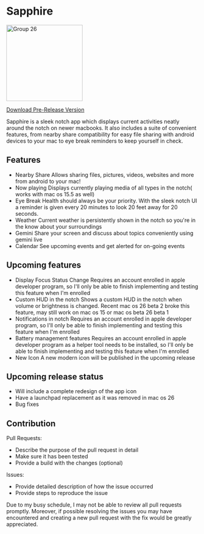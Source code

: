 # Sapphire

<img width="200" height="200" alt="Group 26" src="https://github.com/user-attachments/assets/7cfadadb-be79-4a6d-892f-9a29bb22a2c0" />

[Download Pre-Release Version](https://github.com/cshariq/Sapphire/releases/download/Pre-Release/Sapphire.zip)

Sapphire is a sleek notch app which displays current activities neatly around the notch on newer macbooks. It also includes a suite of convenient features, from nearby share compatibility for easy file sharing with android devices to your mac to eye break reminders to keep yourself in check.

## Features
- Nearby Share
  Allows sharing files, pictures, videos, websites and more from android to your mac!
- Now playing
  Displays currently playing media of all types in the notch( works with mac os 15.5 as well)
- Eye Break
  Health should always be your priority. With the sleek notch UI a reminder is given every 20 minutes to look 20 feet away for 20 seconds.
- Weather
  Current weather is persistently shown in the notch so you're in the know about your surroundings
- Gemini
  Share your screen and discuss about topics conveniently using gemini live
- Calendar
  See upcoming events and get alerted for on-going events

## Upcoming features
- Display Focus Status Change
  Requires an account enrolled in apple developer program, so I'll only be able to finish implementing and testing this feature when I'm enrolled
- Custom HUD in the notch
  Shows a custom HUD in the notch when volume or brightness is changed. Recent mac os 26 beta 2 broke this feature, may still work on mac os 15 or mac os beta 26 beta 1
- Notifications in notch
  Requires an account enrolled in apple developer program, so I'll only be able to finish implementing and testing this feature when I'm enrolled
- Battery management features
  Requires an account enrolled in apple developer program as a helper tool needs to be installed, so I'll only be able to finish implementing and testing this feature when I'm enrolled
- New Icon
  A new modern icon will be published in the upcoming release

## Upcoming release status
- Will include a complete redesign of the app icon
- Have a launchpad replacement as it was removed in mac os 26
- Bug fixes

## Contribution
Pull Requests:
- Describe the purpose of the pull request in detail
- Make sure it has been tested
- Provide a build with the changes (optional)

Issues:
- Provide detailed description of how the issue occurred
- Provide steps to reproduce the issue

Due to my busy schedule, I may not be able to review all pull requests promptly. Moreover, if possible resolving the issues you may have encountered and creating a new pull request with the fix would be greatly appreciated.
